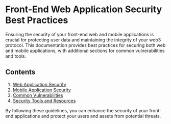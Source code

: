 # Front-End Web Application Security Best Practices

Ensuring the security of your front-end web and mobile applications is crucial for protecting user data and maintaining the integrity of your web3 protocol. This documentation provides best practices for securing both web and mobile applications, with additional sections for common vulnerabilities and tools.

## Contents

1. [Web Application Security](./web-application-security.md)
2. [Mobile Application Security](./mobile-application-security.md)
3. [Common Vulnerabilities](./common-vulnerabilities.md)
4. [Security Tools and Resources](./security-tools-resources.md)

By following these guidelines, you can enhance the security of your front-end applications and protect your users and assets from potential threats.
